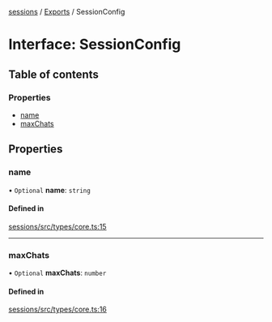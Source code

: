 <!-- 
 ⚠️  AUTO-GENERATED FILE - DO NOT EDIT MANUALLY
 This file is automatically generated by scripts/docs-generator.js
 To make changes, edit the source TypeScript files or update the generator script
-->

[sessions](../../) / [Exports](../modules) / SessionConfig

# Interface: SessionConfig

## Table of contents

### Properties

- [name](SessionConfig#name)
- [maxChats](SessionConfig#maxchats)

## Properties

### name

• `Optional` **name**: `string`

#### Defined in

[sessions/src/types/core.ts:15](https://github.com/woojubb/robota/blob/a69b4da7c5c53be6f90be7c6508928a6d39cf60b/packages/sessions/src/types/core.ts#L15)

___

### maxChats

• `Optional` **maxChats**: `number`

#### Defined in

[sessions/src/types/core.ts:16](https://github.com/woojubb/robota/blob/a69b4da7c5c53be6f90be7c6508928a6d39cf60b/packages/sessions/src/types/core.ts#L16)
